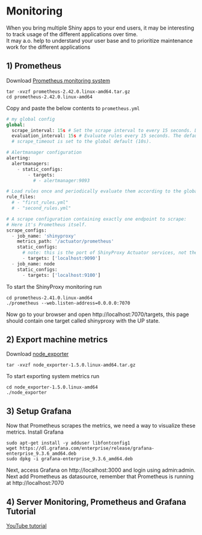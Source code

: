# Monitoring
When you bring multiple Shiny apps to your end users, it may be interesting to track usage of the different applications over time.<br /> 
It may a.o. help to understand your user base and to prioritize maintenance work for the different applications

## 1) Prometheus
Download [Prometheus monitoring system](https://prometheus.io/download/#:~:text=amd64-,prometheus,-The%20Prometheus%20monitoring)
```
tar -xvzf prometheus-2.42.0.linux-amd64.tar.gz
cd prometheus-2.42.0.linux-amd64
```
Copy and paste the below contents to `prometheus.yml`
```python
# my global config
global:
  scrape_interval: 15s # Set the scrape interval to every 15 seconds. Default is every 1 minute.
  evaluation_interval: 15s # Evaluate rules every 15 seconds. The default is every 1 minute.
  # scrape_timeout is set to the global default (10s).

# Alertmanager configuration
alerting:
  alertmanagers:
    - static_configs:
        - targets:
          # - alertmanager:9093

# Load rules once and periodically evaluate them according to the global 'evaluation_interval'.
rule_files:
  # - "first_rules.yml"
  # - "second_rules.yml"

# A scrape configuration containing exactly one endpoint to scrape:
# Here it's Prometheus itself.
scrape_configs:
  - job_name: 'shinyproxy'
    metrics_path: '/actuator/prometheus'
    static_configs:
      # note: this is the port of ShinyProxy Actuator services, not the port of Prometheus which is by default also 9090
      - targets: ['localhost:9090']
  - job_name: node
    static_configs:
      - targets: ['localhost:9100']
```
To start the ShinyProxy monitoring run
```
cd prometheus-2.41.0.linux-amd64
./prometheus --web.listen-address=0.0.0.0:7070
```
Now go to your browser and open http://localhost:7070/targets, this page should contain one target called shinyproxy with the UP state.

## 2) Export machine metrics
Download [node_exporter](https://prometheus.io/download/#:~:text=94f1fa4cd28f057c4f16dd0718acfe5bf0b5dc8185177142c6f345d8799b11b4-,node_exporter,-Exporter%20for%20machine)
```
tar -xvzf node_exporter-1.5.0.linux-amd64.tar.gz
```
To start exporting system metrics run
```
cd node_exporter-1.5.0.linux-amd64
./node_exporter
```
## 3) Setup Grafana 
Now that Prometheus scrapes the metrics, we need a way to visualize these metrics.
Install Grafana
```
sudo apt-get install -y adduser libfontconfig1
wget https://dl.grafana.com/enterprise/release/grafana-enterprise_9.3.6_amd64.deb
sudo dpkg -i grafana-enterprise_9.3.6_amd64.deb
```
Next, access Grafana on http://localhost:3000 and login using admin:admin. Next add Prometheus as datasource, remember that Prometheus is running at http://localhost:7070

## 4) Server Monitoring, Prometheus and Grafana Tutorial
[YouTube tutorial](https://youtu.be/9TJx7QTrTyo)

